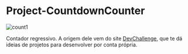 # Project-CountdownCounter
![count1](https://user-images.githubusercontent.com/59850458/108009988-aa933c00-6fe2-11eb-857c-8d604b30e1b4.png)

Contador regressivo. A origem dele vem do site [DevChallenge](https://www.devchallenge.com.br/), que te dá ideias de projetos para desenvolver por conta própria.
